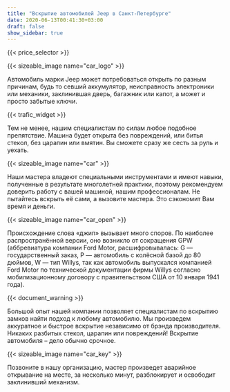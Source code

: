 ```yaml
---
title: "Вскрытие автомобилей Jeep в Санкт-Петербурге"
date: 2020-06-13T00:41:30+03:00
draft: false
show_sidebar: true
---
```


{{< price_selector >}}

{{< sizeable_image name="car_logo" >}}

Автомобиль марки Jeep может потребоваться открыть по разным причинам, будь то севший аккумулятор, неисправность электроники или механики, заклинившая дверь, багажник или капот, а может и просто забытые ключи. 

{{< trafic_widget >}}

Тем не менее, нашим специалистам по силам любое подобное препятствие. Машина будет открыта без повреждений, или битья стекол, без царапин или вмятин. Вы сможете сразу же сесть за руль и уехать.

{{< sizeable_image name="car" >}}

Наши мастера владеют специальными инструментами и имеют навыки, полученные в результате многолетней практики, поэтому рекомендуем доверить работу с вашей машиной, нашим профессионалам. Не пытайтесь вскрыть её сами, а вызовите мастера. Это сэкономит Вам время и деньги.

{{< sizeable_image name="car_open" >}}

Происхождение слова «джип» вызывает много споров. По наиболее распространённой версии, оно возникло от сокращения GPW (аббревиатура компании Ford Motor, расшифровывалась: G — государственный заказ, Р — автомобиль с колёсной базой до 80 дюймов, W — тип Willys, так как автомобиль выпускался компанией Ford Motor по технической документации фирмы Willys согласно мобилизационному договору с правительством США от 10 января 1941 года).

{{< document_warning >}}

Большой опыт нашей компании позволяет специалистам по вскрытию замков найти подход к любому автомобилю. Мы произведем аккуратное и быстрое вскрытие независимо от брэнда производителя. Никаких разбитых стекол, царапин или повреждений! Вскрытие автомобиля – дело обычно срочное. 

{{< sizeable_image name="car_key" >}}

Позвоните в нашу организацию, мастер произведет аварийное открывание на месте, за несколько минут, разблокирует и освободит заклинивший механизм.